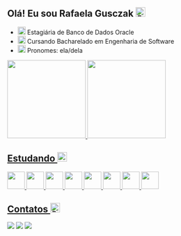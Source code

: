 ## Olá! Eu sou Rafaela Gusczak <img src="https://fonts.gstatic.com/s/e/notoemoji/latest/1f44b_1f3fc/512.gif" alt="👋" width="22" height="22">

- <img src="https://fonts.gstatic.com/s/e/notoemoji/latest/1f3b2/512.gif" alt="🎲" width="18" height="18"> Estagiária de Banco de Dados Oracle
- <img src="https://fonts.gstatic.com/s/e/notoemoji/latest/1f393/512.gif" alt="🎓" width="18" height="18"> Cursando Bacharelado em Engenharia de Software
- <img src="https://fonts.gstatic.com/s/e/notoemoji/latest/1f60a/512.gif" alt="😊" width="18" height="18"> Pronomes: ela/dela
    
<div>
<a href="https://github.com/RafaelaGusczak">
<img loading="lazy" height="180em" src="https://github-readme-stats.vercel.app/api/top-langs/?username=RafaelaGusczak&layout=compact&langs_count=7&theme=dracula"/>
<img loading="lazy" height="180em" src="https://github-readme-stats.vercel.app/api?username=RafaelaGusczak&show_icons=true&theme=dracula&include_all_commits=true&count_private=true"/>
</div>

## Estudando <img src="https://fonts.gstatic.com/s/e/notoemoji/latest/270d_1f3fc/512.gif" alt="✍" width="22" height="22">

<div>
<img height="40px" src="https://cdn.jsdelivr.net/gh/devicons/devicon@latest/icons/react/react-original-wordmark.svg" />
<img height="40px" src="https://cdn.jsdelivr.net/gh/devicons/devicon@latest/icons/reactnative/reactnative-original-wordmark.svg" />
<img height="40px" src="https://cdn.jsdelivr.net/gh/devicons/devicon@latest/icons/typescript/typescript-original.svg" />
<img height="40px" src="https://cdn.jsdelivr.net/gh/devicons/devicon@latest/icons/javascript/javascript-original.svg" />
<img height="40px" src="https://cdn.jsdelivr.net/gh/devicons/devicon@latest/icons/python/python-original.svg" />
<img height="40px" src="https://cdn.jsdelivr.net/gh/devicons/devicon@latest/icons/html5/html5-original.svg" />
<img height="40px" src="https://cdn.jsdelivr.net/gh/devicons/devicon@latest/icons/css3/css3-original.svg" />
<img height="40px" src="https://cdn.jsdelivr.net/gh/devicons/devicon@latest/icons/tailwindcss/tailwindcss-original.svg" />     
</div>       

## Contatos <img src="https://fonts.gstatic.com/s/e/notoemoji/latest/1f970/512.gif" alt="🥰" width="22" height="22">

<div>
<a href="https://instagram.com/rafa_gusczak" target="_blank"><img loading="lazy" src="https://img.shields.io/badge/-Instagram-%23E4405F?style=for-the-badge&logo=instagram&logoColor=white" target="_blank"></a>
<a href = "mailto:rafaela.gusczak@gmail.com"><img loading="lazy" src="https://img.shields.io/badge/Gmail-D14836?style=for-the-badge&logo=gmail&logoColor=white" target="_blank"></a>
<a href="https://www.linkedin.com/in/rafaela-gusczak" target="_blank"><img loading="lazy" src="https://img.shields.io/badge/-LinkedIn-%230077B5?style=for-the-badge&logo=linkedin&logoColor=white" target="_blank"></a>   
</div>

